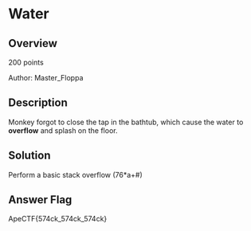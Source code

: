# Water #
 
## Overview ##
 
200 points
 
Author: Master_Floppa
 
## Description ##
 
Monkey forgot to close the tap in the bathtub, which cause the water to **overflow** and splash on the floor.

## Solution ##
Perform a basic stack overflow (76*a+#)


## Answer Flag ##
ApeCTF{574ck_574ck_574ck}

